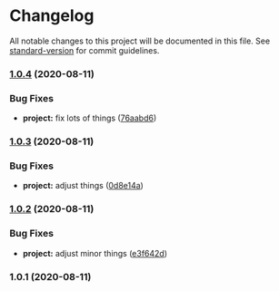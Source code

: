 # Changelog

All notable changes to this project will be documented in this file. See [standard-version](https://github.com/conventional-changelog/standard-version) for commit guidelines.

### [1.0.4](https://github.com/olavoparno/react-use-hotjar/compare/v1.0.3...v1.0.4) (2020-08-11)


### Bug Fixes

* **project:** fix lots of things ([76aabd6](https://github.com/olavoparno/react-use-hotjar/commit/76aabd67e9b51b8a75cf4f3925a455de1271bddc))

### [1.0.3](https://github.com/olavoparno/react-use-hotjar/compare/v1.0.2...v1.0.3) (2020-08-11)


### Bug Fixes

* **project:** adjust things ([0d8e14a](https://github.com/olavoparno/react-use-hotjar/commit/0d8e14a537a40681877cd0c6aefe6e95232c85d2))

### [1.0.2](https://github.com/olavoparno/react-use-hotjar/compare/v1.0.1...v1.0.2) (2020-08-11)


### Bug Fixes

* **project:** adjust minor things ([e3f642d](https://github.com/olavoparno/react-use-hotjar/commit/e3f642d5176e0346b2592c3e7a7aeadfe18348e6))

### 1.0.1 (2020-08-11)
